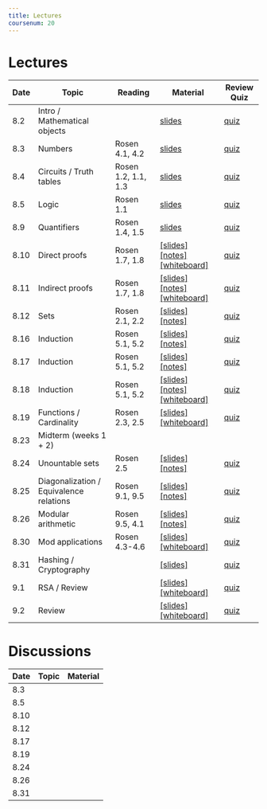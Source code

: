 ```yaml
---
title: Lectures
coursenum: 20
---
```


# Lectures

| Date | Topic | Reading | Material | Review Quiz |
| ---- | ----- | --------| -------- | --- |
| 8.2  | Intro / Mathematical objects | | [slides](https://drive.google.com/file/d/1iyzrXfYFTbCY_dDOxpue_kYYuor8Yx-m/view?usp=sharing) | [quiz](https://forms.gle/Yt5ZGDgqX4QLRBjY7) |
| 8.3  | Numbers | Rosen 4.1, 4.2 | [slides](https://drive.google.com/file/d/1srazW-8E-JgPEyznz6nx-31HxUcKCfnY/view?usp=sharing) | [quiz](https://forms.gle/c719y8qLBzsHeJUr6) |
| 8.4  | Circuits / Truth tables | Rosen 1.2, 1.1, 1.3 | [slides](https://drive.google.com/file/d/10orR-Tsn9XDaLUpWdEpHyz5kFpUvKzbL/view?usp=sharing) | [quiz](https://forms.gle/Rq961EmaWiiqmgbz5) |
| 8.5  | Logic | Rosen 1.1 | [slides](https://drive.google.com/file/d/11JXGmH9XjOA77eD1F7AQzop3IriOUb03/view?usp=sharing) | [quiz](https://forms.gle/JwYwT16ZhJPX97Dr9) |
| 8.9  | Quantifiers | Rosen 1.4, 1.5 | [slides](https://drive.google.com/file/d/12GGFk2NIHXmY0svuiDAKG1bfHOj7vzqb/view?usp=sharing) | [quiz](https://forms.gle/Ea7ouTNwBKYDraYTA) |
| 8.10 | Direct proofs | Rosen 1.7, 1.8 | [[slides]](https://drive.google.com/file/d/12VY5zVJurJNfaO14bOHO2g9Rs0FRKg45/view?usp=sharing) [[notes]](raw/notes_aug10.pdf) [[whiteboard]](https://drive.google.com/file/d/1MPLRaXxrJCZ4hxSJvK1kchi89W6MGrnU/view?usp=sharing) | [quiz](https://forms.gle/6MEvbAGnzwU4KyQ86) |
| 8.11 | Indirect proofs | Rosen 1.7, 1.8 | [[slides]](https://drive.google.com/file/d/1sm69ofXtI34OnXAnOCpJ6v6VpeKVXwiG/view?usp=sharing) [[notes]](raw/notes_aug11.pdf) [[whiteboard]](https://drive.google.com/file/d/1NNvWgAEiDWMLcV8cJpHy4GMdgu_-Rcru/view?usp=sharing) | [quiz](https://forms.gle/S4VadUn9YkxDCXnV7) |
| 8.12 | Sets | Rosen 2.1, 2.2 | [[slides]](https://drive.google.com/file/d/13KHd-MzweDCPQ9xXFMcMxXewMcR-e5GH/view?usp=sharing) [[notes]](raw/notes_aug12.pdf) | [quiz](https://forms.gle/8iqtp4tGqcVnHqo78) |
| 8.16 | Induction | Rosen 5.1, 5.2 | [[slides]](https://drive.google.com/file/d/14zRkAAqdD-tHzsqiuIai7xMMvZJT9_wb/view?usp=sharing) [[notes]](raw/notes_aug16.pdf) | [quiz](https://forms.gle/zehdXSUaG84pvwsJ8) |
| 8.17 | Induction | Rosen 5.1, 5.2 | [[slides]](https://drive.google.com/file/d/15727E0hibbJnHAWIi09wayWzQmJVcILV/view?usp=sharing) [[notes]](raw/notes_aug17.pdf) | [quiz](https://forms.gle/aFFdGT8WESpmhuKX8) |
| 8.18 | Induction | Rosen 5.1, 5.2 | [[slides]](https://drive.google.com/file/d/15O9U6EZTtCP_FrGDP0yyBt4VvocfzC7S/view?usp=sharing) [[notes]](raw/notes_aug18.pdf) [[whiteboard]](https://drive.google.com/file/d/1Kv0MnGIP0bAjgxhSBvJ0VQODr2uGspID/view?usp=sharing) | [quiz](https://forms.gle/V6yECbhsD5qjAVNz5) |
| 8.19 | Functions / Cardinality | Rosen 2.3, 2.5 | [[slides]](https://drive.google.com/file/d/15YXuHjnZvDWL3UMoTW8RR_I-LZAP2UYU/view?usp=sharing) [[whiteboard]](https://drive.google.com/file/d/1IosG4jeKc5J7SIlWtLCjJRPLjm2O_H2P/view?usp=sharing) | [quiz](https://forms.gle/x3Ca7ivfZzU5LB7o7) |
| 8.23 | Midterm (weeks 1 + 2) | | | |
| 8.24 | Unountable sets | Rosen 2.5 | [[slides]](https://drive.google.com/file/d/17PV2PiX3_d6zMXOuycNWhn2eaQXxwsGn/view?usp=sharing) [[notes]](raw/notes_aug24.pdf) | [quiz](https://forms.gle/6RZ1g1xoP4dLUgNV7) |
| 8.25 | Diagonalization / Equivalence relations | Rosen 9.1, 9.5 | [[slides]](https://drive.google.com/file/d/171sN57oWDSjH5QArK0CHXBDsJ3zFiI4C/view?usp=sharing) [[notes]](raw/notes_aug25.pdf)  | [quiz](https://forms.gle/XPib6HZtzBSH5kSD6) |
| 8.26 | Modular arithmetic | Rosen 9.5, 4.1 | [[slides]](https://drive.google.com/file/d/1740FIBGx0rhVPmV7Nj-uKy_ffHTh65Lf/view?usp=sharing) [[notes]](raw/notes_aug26.pdf) | [quiz](https://forms.gle/2XN7HwFmJbmqbofm6) |
| 8.30 | Mod applications | Rosen 4.3-4.6 | [[slides]](https://drive.google.com/file/d/17vpmUgxmAWxuRsL7rf2tP_TopyUh8Ojc/view?usp=sharing) [[whiteboard]](https://drive.google.com/file/d/1-g2hC--5zU-F94LugX3n3EfnZsd5jkSK/view?usp=sharing) | [quiz](https://forms.gle/28rsJpGmLQD7njEk8) |
| 8.31 | Hashing / Cryptography | | [[slides]](https://drive.google.com/file/d/18GRlmrFTmbzvxmvtP6FWMm59qWdxA4ES/view?usp=sharing) | [quiz](https://forms.gle/qgYBQFZHqYasXs1b7) |
| 9.1  | RSA / Review | | [[slides]](https://drive.google.com/file/d/1COgDx2kP5-zMHvwZHHtJdTPDlsTJ-lvG/view?usp=sharing) [[whiteboard]](https://drive.google.com/file/d/1zMytknqueoo8kkZdKNcvr6we3Uh-E8O5/view?usp=sharing) | [quiz](https://forms.gle/G7vHLW94M5nnehK27) |
| 9.2  | Review | | [[slides]](https://drive.google.com/file/d/1B-KRgHcomroQWHejNJAHA9keIcxSI4la/view?usp=sharing) [[whiteboard]](https://drive.google.com/file/d/1NX5IULbuRmtNOrViNLH8UxYHBroje2dt/view?usp=sharing) | [quiz](https://forms.gle/hsdzYh4ooRqEVCvd9) |


# Discussions

| Date | Topic | Material |
| ---- | ----- | -------- |
| 8.3  |       |          |
| 8.5  |       |          |
| 8.10 |       |          |
| 8.12 |       |          |
| 8.17 |       |          |
| 8.19 |       |          |
| 8.24 |       |          |
| 8.26 |       |          |
| 8.31 |       |          |

